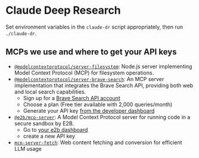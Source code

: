 # Claude Deep Research

Set environment variables in the `claude-dr` script appropriately, then run `./claude-dr`.


## MCPs we use and where to get your API keys

- [`@modelcontextprotocol/server-filesystem`](https://www.npmjs.com/package/@modelcontextprotocol/server-filesystem): Node.js server implementing Model Context Protocol (MCP) for filesystem operations.
- [`@modelcontextprotocol/server-brave-search`](https://www.npmjs.com/package/@modelcontextprotocol/server-brave-search): An MCP server implementation that integrates the Brave Search API, providing both web and local search capabilities.
  - Sign up for a [Brave Search API account](https://brave.com/search/api/)
  - Choose a plan (Free tier available with 2,000 queries/month)
  - Generate your API key [from the developer dashboard](https://api.search.brave.com/app/keys)
- [`@e2b/mcp-server`](https://www.npmjs.com/package/@e2b/mcp-server): A Model Context Protocol server for running code in a secure sandbox by E2B.
  - Go to [your e2b dashboard](https://e2b.dev/dashboard)
  - create a new API key
- [`mcp-server-fetch`](https://github.com/modelcontextprotocol/servers/tree/main/src/fetch): Web content fetching and conversion for efficient LLM usage
